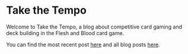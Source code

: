 # Take the Tempo

Welcome to Take the Tempo, a blog about competitive card gaming and deck building in the Flesh and Blood card game. 

You can find the most recent post [here](/blog/playing-oldhim-at-nationals) and all blog posts [here](/blog).